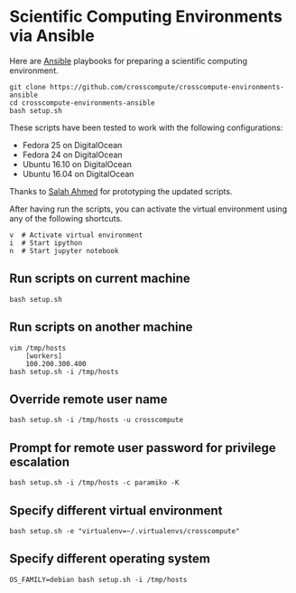 # Scientific Computing Environments via Ansible

Here are [Ansible](http://www.ansible.com) playbooks for preparing a scientific computing environment.

    git clone https://github.com/crosscompute/crosscompute-environments-ansible
    cd crosscompute-environments-ansible
    bash setup.sh

These scripts have been tested to work with the following configurations:

- Fedora 25 on DigitalOcean
- Fedora 24 on DigitalOcean
- Ubuntu 16.10 on DigitalOcean
- Ubuntu 16.04 on DigitalOcean

Thanks to [Salah Ahmed](https://github.com/salah93) for prototyping the updated scripts.

After having run the scripts, you can activate the virtual environment using any of the following shortcuts.

    v  # Activate virtual environment
    i  # Start ipython
    n  # Start jupyter notebook

## Run scripts on current machine

    bash setup.sh

## Run scripts on another machine

    vim /tmp/hosts
        [workers]
        100.200.300.400
    bash setup.sh -i /tmp/hosts

## Override remote user name

    bash setup.sh -i /tmp/hosts -u crosscompute

## Prompt for remote user password for privilege escalation

    bash setup.sh -i /tmp/hosts -c paramiko -K

## Specify different virtual environment

    bash setup.sh -e "virtualenv=~/.virtualenvs/crosscompute"

## Specify different operating system

    OS_FAMILY=debian bash setup.sh -i /tmp/hosts

